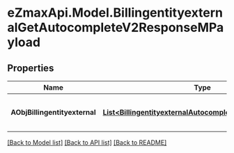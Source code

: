 
# eZmaxApi.Model.BillingentityexternalGetAutocompleteV2ResponseMPayload

## Properties

Name | Type | Description | Notes
------------ | ------------- | ------------- | -------------
**AObjBillingentityexternal** | [**List&lt;BillingentityexternalAutocompleteElementResponse&gt;**](BillingentityexternalAutocompleteElementResponse.md) | An array of Billingentityexternal autocomplete element response. | [optional] 

[[Back to Model list]](../README.md#documentation-for-models)
[[Back to API list]](../README.md#documentation-for-api-endpoints)
[[Back to README]](../README.md)

